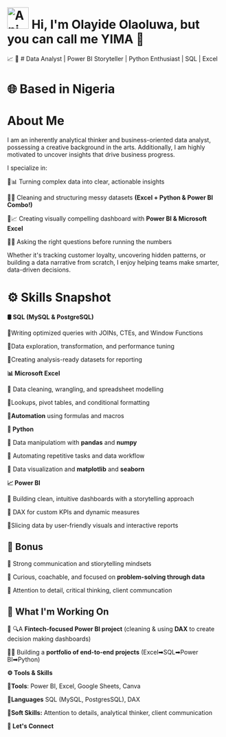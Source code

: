 # <img src="https://iam-weijie.github.io/wave/hand-emoji.svg" alt="Animated Emoji" width="50" height="50"> Hi, I'm Olayide Olaoluwa, but you can call me YIMA 💎

:chart_with_upwards_trend: 🎯 # Data Analyst | Power BI Storyteller | Python Enthusiast | SQL | Excel 

# 🌐 Based in **Nigeria**

# About Me

 I am an inherently analytical thinker and business-oriented data analyst, possessing a creative background in the arts.  Additionally, I am highly motivated to uncover insights that drive business progress.

I specialize in:

🔹📊 Turning complex data into clear, actionable insights

🔹🧹 Cleaning and structuring  messy datasets **(Excel + Python & Power BI Combo!)**

🔹📈 Creating visually compelling dashboard with **Power BI & Microsoft Excel**

🔹🧠 Asking the right questions before running the numbers

Whether it's tracking customer loyalty, uncovering hidden patterns, or building a data narrative from scratch, I enjoy helping teams make smarter, data-driven decisions.

# ⚙️ Skills Snapshot

**🛢️ SQL (MySQL & PostgreSQL)**

🔹Writing optimized queries with JOINs, CTEs, and Window Functions

🔹Data exploration, transformation, and performance tuning

🔹Creating analysis-ready datasets for reporting

**📊 Microsoft Excel**

🔹 Data cleaning, wrangling, and spreadsheet modelling

🔹Lookups, pivot tables, and conditional formatting

**🔹Automation** using formulas and macros

**🐍 Python**

🔹 Data manipulatiom with **pandas** and **numpy**

🔹 Automating repetitive tasks and data workflow

🔹 Data visualization and **matplotlib** and **seaborn**

**📈 Power BI**

🔹 Building clean, intuitive dashboards with a storytelling approach

🔹 DAX for custom KPIs and dynamic measures

🔹Slicing data by user-friendly visuals and interactive reports

## 🔁 Bonus

🔹 Strong communication  and stiorytelling mindsets

🔹 Curious, coachable, and focused on **problem-solving through data**

🔹 Attention to detail, critical thinking, client communcation

## 💼 What I'm Working On

🔹 🔍A **Fintech-focused Power BI project** (cleaning & using **DAX** to create decision making dashboards)

🔹🧱 Building a **portfolio of end-to-end  projects** (Excel➡SQL➡Power BI➡Python)

**⚙️ Tools & Skills**

**🔹Tools**: Power BI, Excel, Google Sheets, Canva

**🔹Languages** SQL (MySQL, PostgresSQL), DAX

**🔹Soft Skills:** Attention to details, analytical thinker, client communication 

**🤝 Let's Connect**


